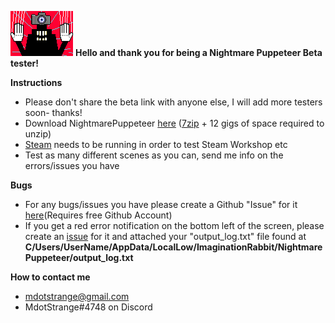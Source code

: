 ![Nplogo](https://github.com/mdotstrange/NightmarePuppeteerPublic/raw/master/Files/NpMover.gif)
**Hello and thank you for being a Nightmare Puppeteer Beta tester!**

**Instructions**
* Please don't share the beta link with anyone else, I will add more testers soon- thanks!
* Download NightmarePuppeteer [here](https://drive.google.com/file/d/1V1tgAlbX6giRZc3QvBmxp7CX16kJ6aGn/view?usp=sharing) ([7zip](https://www.7-zip.org/) + 12 gigs of space required to unzip)
* [Steam](https://store.steampowered.com/) needs to be running in order to test Steam Workshop etc
* Test as many different scenes as you can, send me info on the errors/issues you have

**Bugs**
* For any bugs/issues you have please create a Github "Issue" for it [here](https://github.com/mdotstrange/NightmarePuppeteerPublic/issues)(Requires free Github Account)
* If you get a red error notification on the bottom left of the screen, please create an [issue](https://github.com/mdotstrange/NightmarePuppeteerPublic/issues) for it and attached your "output_log.txt" file found at **C/Users/UserName/AppData/LocalLow/ImaginationRabbit/NightmarePuppeteer/output_log.txt** 

**How to contact me**
* mdotstrange@gmail.com
* MdotStrange#4748 on Discord
